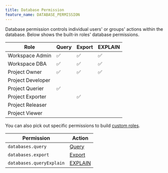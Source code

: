 ```yaml
---
title: Database Permission
feature_name: DATABASE_PERMISSION
---
```


<TutorialBlock url="/docs/tutorials/how-to-manage-data-access-for-developers" title="How to Manage Data Access for Developers" />

Database permission controls individual users' or groups' actions within the database. Below shows the built-in roles' database permissions.

| Role              | Query | Export | EXPLAIN |
| ----------------- | ----- | ------ | ------- |
| Workspace Admin   | ✅    | ✅     | ✅      |
| Workspace DBA     | ✅    | ✅     | ✅      |
| Project Owner     | ✅    | ✅     | ✅      |
| Project Developer |       |        |         |
| Project Querier   | ✅    |        |         |
| Project Exporter  |       | ✅     |         |
| Project Releaser  |       |        |         |
| Project Viewer    |       |        |         |

You can also pick out specific permissions to build [custom roles](/docs/administration/custom-roles/).

| Permission               | Action                                                 |
| ------------------------ | ------------------------------------------------------ |
| `databases.query`        | [Query](/docs/security/database-permission/query/)     |
| `databases.export`       | [Export](/docs/security/database-permission/export/)   |
| `databases.queryExplain` | [EXPLAIN](/docs/security/database-permission/explain/) |
